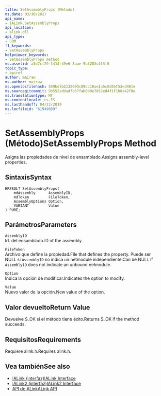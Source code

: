 ```yaml
---
title: SetAssemblyProps (Método)
ms.date: 03/30/2017
api_name:
- IALink.SetAssemblyProps
api_location:
- alink.dll
api_type:
- COM
f1_keywords:
- SetAssemblyProps
helpviewer_keywords:
- SetAssemblyProps method
ms.assetid: a3d7cf29-1414-49e6-8aae-9b3283c4f5f0
topic_type:
- apiref
author: mairaw
ms.author: mairaw
ms.openlocfilehash: 589bd7b2132693c89dc10ae1a5c8d0bf52ed481e
ms.sourcegitcommit: 9b552addadfb57fab0b9e7852ed4f1f1b8a42f8e
ms.translationtype: MT
ms.contentlocale: es-ES
ms.lasthandoff: 04/23/2019
ms.locfileid: "61949089"
---
```

# <a name="setassemblyprops-method"></a><span data-ttu-id="ce363-102">SetAssemblyProps (Método)</span><span class="sxs-lookup"><span data-stu-id="ce363-102">SetAssemblyProps Method</span></span>
<span data-ttu-id="ce363-103">Asigna las propiedades de nivel de ensamblado.</span><span class="sxs-lookup"><span data-stu-id="ce363-103">Assigns assembly-level properties.</span></span>  
  
## <a name="syntax"></a><span data-ttu-id="ce363-104">Sintaxis</span><span class="sxs-lookup"><span data-stu-id="ce363-104">Syntax</span></span>  
  
```  
HRESULT SetAssemblyProps(  
    mdAssembly      AssemblyID,  
    mdToken         FileToken,  
    AssemblyOptions Option,  
    VARIANT         Value  
) PURE;  
```  
  
## <a name="parameters"></a><span data-ttu-id="ce363-105">Parámetros</span><span class="sxs-lookup"><span data-stu-id="ce363-105">Parameters</span></span>  
 `AssemblyID`  
 <span data-ttu-id="ce363-106">Id. del ensamblado.</span><span class="sxs-lookup"><span data-stu-id="ce363-106">ID of the assembly.</span></span>  
  
 `FileToken`  
 <span data-ttu-id="ce363-107">Archivo que define la propiedad.</span><span class="sxs-lookup"><span data-stu-id="ce363-107">File that defines the property.</span></span> <span data-ttu-id="ce363-108">Puede ser NULL si `AssemblyID` no indica un netmodule independiente.</span><span class="sxs-lookup"><span data-stu-id="ce363-108">Can be NULL if `AssemblyID` does not indicate an unbound netmodule.</span></span>  
  
 `Option`  
 <span data-ttu-id="ce363-109">Indica la opción de modificar.</span><span class="sxs-lookup"><span data-stu-id="ce363-109">Indicates the option to modify.</span></span>  
  
 `Value`  
 <span data-ttu-id="ce363-110">Nuevo valor de la opción.</span><span class="sxs-lookup"><span data-stu-id="ce363-110">New value of the option.</span></span>  
  
## <a name="return-value"></a><span data-ttu-id="ce363-111">Valor devuelto</span><span class="sxs-lookup"><span data-stu-id="ce363-111">Return Value</span></span>  
 <span data-ttu-id="ce363-112">Devuelve S_OK si el método tiene éxito.</span><span class="sxs-lookup"><span data-stu-id="ce363-112">Returns S_OK if the method succeeds.</span></span>  
  
## <a name="requirements"></a><span data-ttu-id="ce363-113">Requisitos</span><span class="sxs-lookup"><span data-stu-id="ce363-113">Requirements</span></span>  
 <span data-ttu-id="ce363-114">Requiere alink.h.</span><span class="sxs-lookup"><span data-stu-id="ce363-114">Requires alink.h.</span></span>  
  
## <a name="see-also"></a><span data-ttu-id="ce363-115">Vea también</span><span class="sxs-lookup"><span data-stu-id="ce363-115">See also</span></span>

- [<span data-ttu-id="ce363-116">IALink (interfaz)</span><span class="sxs-lookup"><span data-stu-id="ce363-116">IALink Interface</span></span>](../../../../docs/framework/unmanaged-api/alink/ialink-interface.md)
- [<span data-ttu-id="ce363-117">IALink2 (interfaz)</span><span class="sxs-lookup"><span data-stu-id="ce363-117">IALink2 Interface</span></span>](../../../../docs/framework/unmanaged-api/alink/ialink2-interface.md)
- [<span data-ttu-id="ce363-118">API de ALink</span><span class="sxs-lookup"><span data-stu-id="ce363-118">ALink API</span></span>](../../../../docs/framework/unmanaged-api/alink/index.md)
